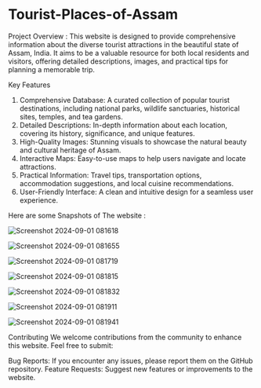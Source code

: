 # Tourist-Places-of-Assam


Project Overview :
  This website is designed to provide comprehensive information about the diverse tourist attractions in the beautiful state of Assam, India. It aims to be a valuable resource for both local residents and visitors, offering detailed descriptions, images, and practical tips for planning a memorable trip.

Key Features
1. Comprehensive Database: A curated collection of popular tourist destinations, including national parks, wildlife sanctuaries, historical sites, temples, and tea gardens.
2. Detailed Descriptions: In-depth information about each location, covering its history, significance, and unique features.
3. High-Quality Images: Stunning visuals to showcase the natural beauty and cultural heritage of Assam.
5. Interactive Maps: Easy-to-use maps to help users navigate and locate attractions.
6. Practical Information: Travel tips, transportation options, accommodation suggestions, and local cuisine recommendations.
7. User-Friendly Interface: A clean and intuitive design for a seamless user experience.


Here are some Snapshots of The website :

![Screenshot 2024-09-01 081618](https://github.com/user-attachments/assets/fbdd8e15-6ba1-466e-a305-8bfa7dae7ed5)


![Screenshot 2024-09-01 081655](https://github.com/user-attachments/assets/16e577e2-368f-4c4f-8e83-a189ebdb7637)


![Screenshot 2024-09-01 081719](https://github.com/user-attachments/assets/1d13bad2-714b-42b5-a768-c939bc692b33)


![Screenshot 2024-09-01 081815](https://github.com/user-attachments/assets/dadfc998-bf99-46e1-bbd4-e6e3055ae383)


![Screenshot 2024-09-01 081832](https://github.com/user-attachments/assets/433df307-a457-444e-9969-2d6b59da2285)


![Screenshot 2024-09-01 081911](https://github.com/user-attachments/assets/c182f605-d9a0-493e-9651-05595b0485f8)


![Screenshot 2024-09-01 081941](https://github.com/user-attachments/assets/adebfd65-b61f-42ca-b121-243539dff4e3)



Contributing
We welcome contributions from the community to enhance this website. Feel free to submit:

Bug Reports: If you encounter any issues, please report them on the GitHub repository.
Feature Requests: Suggest new features or improvements to the website.

